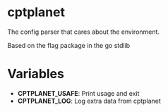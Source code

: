 cptplanet
=========

The config parser that cares about the environment.

Based on the flag package in the go stdlib

Variables
=========

- **CPTPLANET_USAFE**: Print usage and exit
- **CPTPLANET_LOG**: Log extra data from cptplanet
